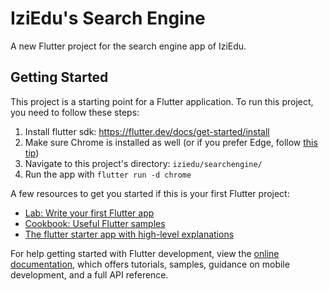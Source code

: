 # IziEdu's Search Engine

A new Flutter project for the search engine app of IziEdu.

## Getting Started

This project is a starting point for a Flutter application. To run this project, you need to follow these steps:
1) Install flutter sdk: https://flutter.dev/docs/get-started/install
2) Make sure Chrome is installed as well (or if you prefer Edge, follow [this tip](https://stackoverflow.com/questions/66631883/cannot-find-chrome-try-setting-chrome-executable-to-a-chrome-executable-flutte/69859180#69859180))
3) Navigate to this project's directory: `iziedu/searchengine/`
4) Run the app with `flutter run -d chrome`


A few resources to get you started if this is your first Flutter project:

- [Lab: Write your first Flutter app](https://docs.flutter.dev/get-started/codelab)
- [Cookbook: Useful Flutter samples](https://docs.flutter.dev/cookbook)
- [The flutter starter app with high-level explanations](./lib/legacymain.dart)

For help getting started with Flutter development, view the
[online documentation](https://docs.flutter.dev/), which offers tutorials,
samples, guidance on mobile development, and a full API reference.
